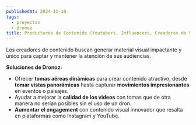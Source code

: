 ```yaml
---
publishedAt: 2024-11-10
tags:
  - proyectos
  - dronoz
title: Productores de Contenido (Youtubers, Influencers, Creadores de Video)
---
```

Los creadores de contenido buscan generar material visual impactante y único para captar y mantener la atención de sus audiencias.

**Soluciones de Dronoz:**
- Ofrecer **tomas aéreas dinámicas** para crear contenido atractivo, desde **tomar vistas panorámicas** hasta capturar **movimientos impresionantes** en eventos o paisajes.
- Ayudar a mejorar la **calidad de los videos** con tomas que de otra manera no serían posibles sin el uso de un dron.
- **Aumentar el engagement** con contenido visual innovador que resalta en plataformas como Instagram y YouTube.